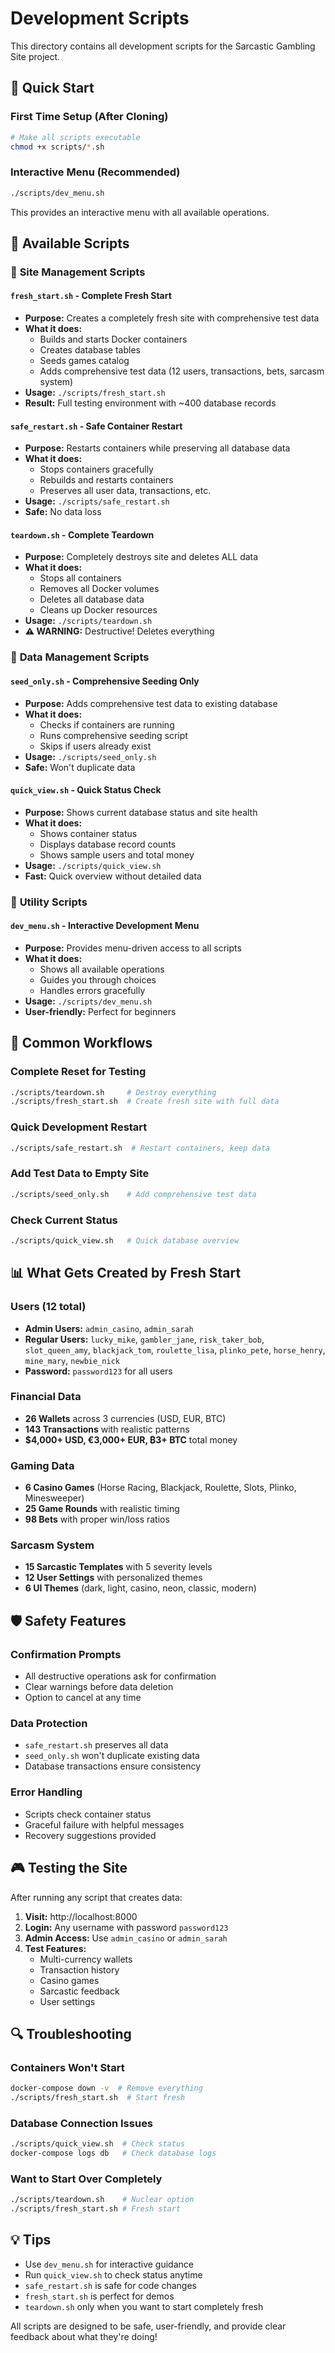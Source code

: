 # Development Scripts

This directory contains all development scripts for the Sarcastic Gambling Site project.

## 🎯 Quick Start

### First Time Setup (After Cloning)
```bash
# Make all scripts executable
chmod +x scripts/*.sh
```

### Interactive Menu (Recommended)
```bash
./scripts/dev_menu.sh
```
This provides an interactive menu with all available operations.

## 📁 Available Scripts

### 🚀 **Site Management Scripts**

#### `fresh_start.sh` - Complete Fresh Start
- **Purpose:** Creates a completely fresh site with comprehensive test data
- **What it does:**
  - Builds and starts Docker containers
  - Creates database tables
  - Seeds games catalog
  - Adds comprehensive test data (12 users, transactions, bets, sarcasm system)
- **Usage:** `./scripts/fresh_start.sh`
- **Result:** Full testing environment with ~400 database records

#### `safe_restart.sh` - Safe Container Restart
- **Purpose:** Restarts containers while preserving all database data
- **What it does:**
  - Stops containers gracefully
  - Rebuilds and restarts containers
  - Preserves all user data, transactions, etc.
- **Usage:** `./scripts/safe_restart.sh`
- **Safe:** No data loss

#### `teardown.sh` - Complete Teardown
- **Purpose:** Completely destroys site and deletes ALL data
- **What it does:**
  - Stops all containers
  - Removes all Docker volumes
  - Deletes all database data
  - Cleans up Docker resources
- **Usage:** `./scripts/teardown.sh`
- **⚠️ WARNING:** Destructive! Deletes everything

### 🌱 **Data Management Scripts**

#### `seed_only.sh` - Comprehensive Seeding Only
- **Purpose:** Adds comprehensive test data to existing database
- **What it does:**
  - Checks if containers are running
  - Runs comprehensive seeding script
  - Skips if users already exist
- **Usage:** `./scripts/seed_only.sh`
- **Safe:** Won't duplicate data

#### `quick_view.sh` - Quick Status Check
- **Purpose:** Shows current database status and site health
- **What it does:**
  - Shows container status
  - Displays database record counts
  - Shows sample users and total money
- **Usage:** `./scripts/quick_view.sh`
- **Fast:** Quick overview without detailed data

### 🔧 **Utility Scripts**

#### `dev_menu.sh` - Interactive Development Menu
- **Purpose:** Provides menu-driven access to all scripts
- **What it does:**
  - Shows all available operations
  - Guides you through choices
  - Handles errors gracefully
- **Usage:** `./scripts/dev_menu.sh`
- **User-friendly:** Perfect for beginners

## 🔄 Common Workflows

### Complete Reset for Testing
```bash
./scripts/teardown.sh     # Destroy everything
./scripts/fresh_start.sh  # Create fresh site with full data
```

### Quick Development Restart
```bash
./scripts/safe_restart.sh  # Restart containers, keep data
```

### Add Test Data to Empty Site
```bash
./scripts/seed_only.sh    # Add comprehensive test data
```

### Check Current Status
```bash
./scripts/quick_view.sh   # Quick database overview
```

## 📊 What Gets Created by Fresh Start

### Users (12 total)
- **Admin Users:** `admin_casino`, `admin_sarah`
- **Regular Users:** `lucky_mike`, `gambler_jane`, `risk_taker_bob`, `slot_queen_amy`, `blackjack_tom`, `roulette_lisa`, `plinko_pete`, `horse_henry`, `mine_mary`, `newbie_nick`
- **Password:** `password123` for all users

### Financial Data
- **26 Wallets** across 3 currencies (USD, EUR, BTC)
- **143 Transactions** with realistic patterns
- **$4,000+ USD, €3,000+ EUR, ₿3+ BTC** total money

### Gaming Data
- **6 Casino Games** (Horse Racing, Blackjack, Roulette, Slots, Plinko, Minesweeper)
- **25 Game Rounds** with realistic timing
- **98 Bets** with proper win/loss ratios

### Sarcasm System
- **15 Sarcastic Templates** with 5 severity levels
- **12 User Settings** with personalized themes
- **6 UI Themes** (dark, light, casino, neon, classic, modern)

## 🛡️ Safety Features

### Confirmation Prompts
- All destructive operations ask for confirmation
- Clear warnings before data deletion
- Option to cancel at any time

### Data Protection
- `safe_restart.sh` preserves all data
- `seed_only.sh` won't duplicate existing data
- Database transactions ensure consistency

### Error Handling
- Scripts check container status
- Graceful failure with helpful messages
- Recovery suggestions provided

## 🎮 Testing the Site

After running any script that creates data:

1. **Visit:** http://localhost:8000
2. **Login:** Any username with password `password123`
3. **Admin Access:** Use `admin_casino` or `admin_sarah`
4. **Test Features:**
   - Multi-currency wallets
   - Transaction history
   - Casino games
   - Sarcastic feedback
   - User settings

## 🔍 Troubleshooting

### Containers Won't Start
```bash
docker-compose down -v  # Remove everything
./scripts/fresh_start.sh  # Start fresh
```

### Database Connection Issues
```bash
./scripts/quick_view.sh  # Check status
docker-compose logs db   # Check database logs
```

### Want to Start Over Completely
```bash
./scripts/teardown.sh    # Nuclear option
./scripts/fresh_start.sh # Fresh start
```

## 💡 Tips

- Use `dev_menu.sh` for interactive guidance
- Run `quick_view.sh` to check status anytime
- `safe_restart.sh` is safe for code changes
- `fresh_start.sh` is perfect for demos
- `teardown.sh` only when you want to start completely fresh

All scripts are designed to be safe, user-friendly, and provide clear feedback about what they're doing! 